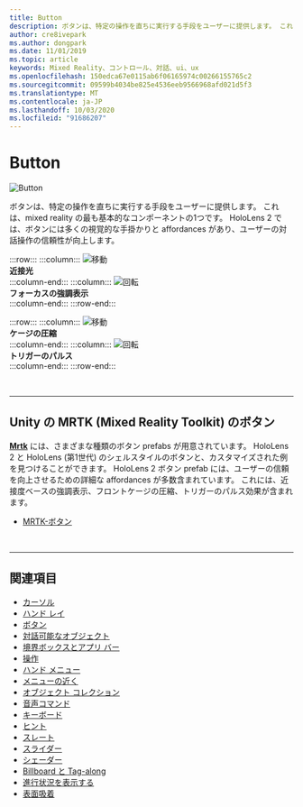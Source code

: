 ```yaml
---
title: Button
description: ボタンは、特定の操作を直ちに実行する手段をユーザーに提供します。 これは、mixed reality の最も基本的なコンポーネントの1つです。
author: cre8ivepark
ms.author: dongpark
ms.date: 11/01/2019
ms.topic: article
keywords: Mixed Reality、コントロール、対話、ui、ux
ms.openlocfilehash: 150edca67e0115ab6f06165974c00266155765c2
ms.sourcegitcommit: 09599b4034be825e4536eeb9566968afd021d5f3
ms.translationtype: MT
ms.contentlocale: ja-JP
ms.lasthandoff: 10/03/2020
ms.locfileid: "91686207"
---
```

# <a name="button"></a>Button

![Button](images/UX_Hero_Button.jpg)

ボタンは、特定の操作を直ちに実行する手段をユーザーに提供します。 これは、mixed reality の最も基本的なコンポーネントの1つです。 HoloLens 2 では、ボタンには多くの視覚的な手掛かりと affordances があり、ユーザーの対話操作の信頼性が向上します。 


:::row:::
    :::column:::
       ![移動](images/UX_Button_Affordance_ProximityLight.jpg)<br>
       **近接光**<br>
    :::column-end:::
    :::column:::
       ![回転](images/UX_Button_Affordance_FocusHighlight.jpg)<br>
        **フォーカスの強調表示**<br>
    :::column-end:::
:::row-end:::

:::row:::
    :::column:::
       ![移動](images/UX_Button_Affordance_Compression.jpg)<br>
       **ケージの圧縮**<br>
    :::column-end:::
    :::column:::
       ![回転](images/UX_Button_Affordance_Pulse.jpg)<br>
        **トリガーのパルス**<br>
    :::column-end:::
:::row-end:::

<br>


---

## <a name="button-in-mrtkmixed-reality-toolkit-for-unity"></a>Unity の MRTK (Mixed Reality Toolkit) のボタン
**[Mrtk](https://github.com/Microsoft/MixedRealityToolkit-Unity)** には、さまざまな種類のボタン prefabs が用意されています。 HoloLens 2 と HoloLens (第1世代) のシェルスタイルのボタンと、カスタマイズされた例を見つけることができます。 HoloLens 2 ボタン prefab には、ユーザーの信頼を向上させるための詳細な affordances が多数含まれています。 これには、近接度ベースの強調表示、フロントケージの圧縮、トリガーのパルス効果が含まれます。

* [MRTK-ボタン](https://microsoft.github.io/MixedRealityToolkit-Unity/Documentation/README_Button.html)



<br>

---


## <a name="see-also"></a>関連項目

* [カーソル](cursors.md)
* [ハンド レイ](point-and-commit.md)
* [ボタン](button.md)
* [対話可能なオブジェクト](interactable-object.md)
* [境界ボックスとアプリ バー](app-bar-and-bounding-box.md)
* [操作](direct-manipulation.md)
* [ハンド メニュー](hand-menu.md)
* [メニューの近く](near-menu.md)
* [オブジェクト コレクション](object-collection.md)
* [音声コマンド](voice-input.md)
* [キーボード](keyboard.md)
* [ヒント](tooltip.md)
* [スレート](slate.md)
* [スライダー](slider.md)
* [シェーダー](shader.md)
* [Billboard と Tag-along](billboarding-and-tag-along.md)
* [進行状況を表示する](progress.md)
* [表面吸着](surface-magnetism.md)
